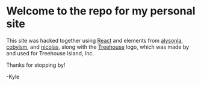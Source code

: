 # Welcome to the repo for my personal site

This site was hacked together using [React](https://reactjs.org/) and elements from [alysonla](https://github.com/alysonla), [cobyism](https://github.com/cobyism), and [nicolas](https://github.com/necolas), along with the [Treehouse](https://teamtreehouse.com/) logo, which was made by and used for Treehouse Island, Inc.

Thanks for stopping by!

-Kyle